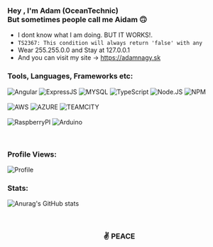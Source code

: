 <h3><strong>Hey , I'm Adam (OceanTechnic) <br>But sometimes people call me Aidam 🙃</strong></h3>

- I dont know what I am doing. BUT IT WORKS!.
- `TS2367: This condition will always return 'false' with any`
- Wear 255.255.0.0 and Stay at 127.0.0.1
- And you can visit my site -> https://adamnagy.sk

### **Tools, Languages, Frameworks etc:**
![Angular](https://img.shields.io/badge/Angular-DD0031?style=for-the-badge&logo=angular&logoColor=white)
![ExpressJS](https://img.shields.io/badge/Express.js-000000?style=for-the-badge&logo=express&logoColor=white)
![MYSQL](https://img.shields.io/badge/MySQL-00000F?style=for-the-badge&logo=mysql&logoColor=white)
![TypeScript](https://img.shields.io/badge/TypeScript-007ACC?style=for-the-badge&logo=typescript&logoColor=white)
![Node.JS](https://img.shields.io/badge/Node.js-339933?style=for-the-badge&logo=nodedotjs&logoColor=white)
![NPM](https://img.shields.io/badge/npm-CB3837?style=for-the-badge&logo=npm&logoColor=white)
<br>
<br>
![AWS](https://img.shields.io/badge/-AWS-%23F8991D?style=for-the-badge)
![AZURE](https://img.shields.io/badge/-Azure-%230078D4?style=for-the-badge)
![TEAMCITY](https://img.shields.io/badge/-TeamCity-%23905CFB?style=for-the-badge)
<br>
<br>
![RaspberryPI](https://img.shields.io/badge/RASPBERRY%20PI-C51A4A.svg?&style=for-the-badge&logo=raspberry%20pi&logoColor=white)
![Arduino](https://img.shields.io/badge/Arduino-00979D?style=for-the-badge&logo=Arduino&logoColor=white)

<br>

<h3><strong>Profile Views:</strong></h3>
<img src = "https://profile-counter.glitch.me/OceanTechnic/count.svg" alt="Profile"/>

<h3><strong>Stats:</strong></h3>

![Anurag's GitHub stats](https://github-readme-stats.vercel.app/api?username=OceanTechnic&show_icons=true&theme=onedark&count_private=true)

<br>
<h3 align="center">✌️ PEACE</h3>
